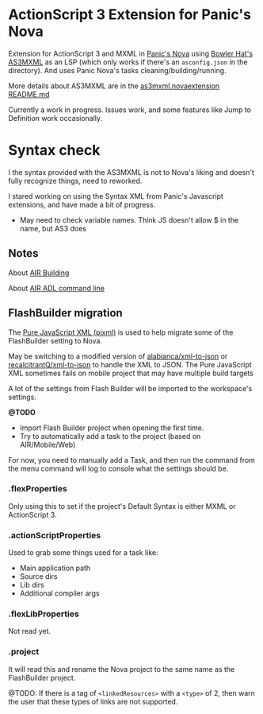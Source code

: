 # ActionScript 3 Extension for Panic's Nova

Extension for ActionScript 3 and MXML in [Panic's Nova](https://nova.app/) using [Bowler Hat's AS3MXML](https://github.com/BowlerHatLLC/vscode-as3mxml) as an LSP (which only works if there's an `asconfig.json` in the directory).
And uses Panic Nova's tasks cleaning/building/running.

More details about AS3MXML are in the [as3mxml.novaextension README.md](as3mxml.novaextension/README.md)

Currently a work in progress. Issues work, and some features like Jump to Definition work occasionally.

# Syntax check

I the syntax provided with the AS3MXML is not to Nova's liking and doesn't fully recognize things, need to reworked.

I stared working on using the Syntax XML from Panic's Javascript extensions, and have made a bit of progress.

* May need to check variable names. Think JS doesn't allow $ in the name, but AS3 does

## Notes

About [AIR Building](https://help.adobe.com/en_US/air/build/index.html)

About [AIR ADL command line](https://help.adobe.com/en_US/air/build/WSfffb011ac560372f-6fa6d7e0128cca93d31-8000.html)

## FlashBuilder migration

The [Pure JavaScript XML (pjxml)](https://github.com/smeans/pjxml) is used to help migrate some of the FlashBuilder setting to Nova.

May be switching to a modified version of [alabianca/xml-to-json](https://github.com/alabianca/xml-to-json) or [recalcitrantQ/xml-to-json](https://github.com/recalcitrantQ/xml-to-json/commits/master/) to handle the XML to JSON.
The Pure JavaScript XML sometimes fails on mobile project that may have multiple build targets

A lot of the settings from Flash Builder will be imported to the workspace's settings.

**@TODO**
 * Import Flash Builder project when opening the first time.
 * Try to automatically add a task to the project (based on AIR/Mobile/Web)

For now, you need to manually add a Task, and then run the command from the menu command will log to console what the settings should be.

### .flexProperties

Only using this to set if the project's Default Syntax is either MXML or ActionScript 3.

### .actionScriptProperties

Used to grab some things used for a task like:

 * Main application path
 * Source dirs
 * Lib dirs
 * Additional compiler args

### .flexLibProperties

Not read yet.

### .project

It will read this and rename the Nova project to the same name as the FlashBuilder project.

@TODO: If there is a tag of `<linkedResources>` with a `<type>` of 2, then warn the user that these types of links are not supported.
